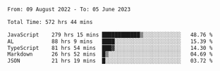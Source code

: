 
<!--START_SECTION:waka-->

```txt
From: 09 August 2022 - To: 05 June 2023

Total Time: 572 hrs 44 mins

JavaScript    279 hrs 15 mins ████████████▒░░░░░░░░░░░░   48.76 %
AL            88 hrs 9 mins   ████░░░░░░░░░░░░░░░░░░░░░   15.39 %
TypeScript    81 hrs 54 mins  ███▓░░░░░░░░░░░░░░░░░░░░░   14.30 %
Markdown      26 hrs 52 mins  █▒░░░░░░░░░░░░░░░░░░░░░░░   04.69 %
JSON          21 hrs 19 mins  █░░░░░░░░░░░░░░░░░░░░░░░░   03.72 %
```

<!--END_SECTION:waka-->











